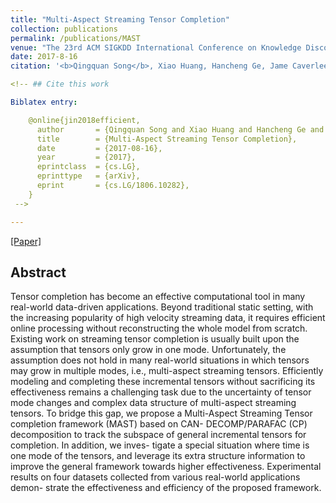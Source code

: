 ```yaml
---
title: "Multi-Aspect Streaming Tensor Completion"
collection: publications
permalink: /publications/MAST
venue: "The 23rd ACM SIGKDD International Conference on Knowledge Discovery and Data Mining. (KDD' 2017)"
date: 2017-8-16
citation: '<b>Qingquan Song</b>, Xiao Huang, Hancheng Ge, Jame Caverlee, and Xia Hu. <i>The 23rd ACM SIGKDD International Conference on Knowledge Discovery and Data Mining.</i>. <b>KDD 2017</b>.'

<!-- ## Cite this work

Biblatex entry:

    @online{jin2018efficient,
      author       = {Qingquan Song and Xiao Huang and Hancheng Ge and James Caverlee and Xia Hu},
      title        = {Multi-Aspect Streaming Tensor Completion},
      date         = {2017-08-16},
      year         = {2017},
      eprintclass  = {cs.LG},
      eprinttype   = {arXiv},
      eprint       = {cs.LG/1806.10282},
    }
 -->

---
```

[[Paper]](http://qingquansong.github.io/files/Qingquan_KDD17.pdf) 
<!-- [[Code]](https://github.com/qingquansong/MAST)  -->


## Abstract
Tensor completion has become an effective computational tool in many real-world data-driven applications. Beyond traditional static setting, with the increasing popularity of high velocity streaming data, it requires efficient online processing without reconstructing the whole model from scratch. Existing work on streaming tensor completion is usually built upon the assumption that tensors only grow in one mode. Unfortunately, the assumption does not hold in many real-world situations in which tensors may grow in multiple modes, i.e., multi-aspect streaming tensors. Efficiently modeling and completing these incremental tensors without sacrificing its effectiveness remains a challenging task due to the uncertainty of tensor mode changes and complex data structure of multi-aspect streaming tensors. To bridge this gap, we propose a Multi-Aspect Streaming Tensor completion framework (MAST) based on CAN- DECOMP/PARAFAC (CP) decomposition to track the subspace of general incremental tensors for completion. In addition, we inves- tigate a special situation where time is one mode of the tensors, and leverage its extra structure information to improve the general framework towards higher effectiveness. Experimental results on four datasets collected from various real-world applications demon- strate the effectiveness and efficiency of the proposed framework.
